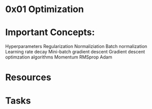 # 0x01  Optimization

# Important Concepts:
Hyperparameters
Regularization
Normaliziation
Batch normalization
Learning rate decay
Mini-batch gradient descent
Gradient descent optimzation algorithms
Momentum
RMSprop
Adam

# Resources

# Tasks
